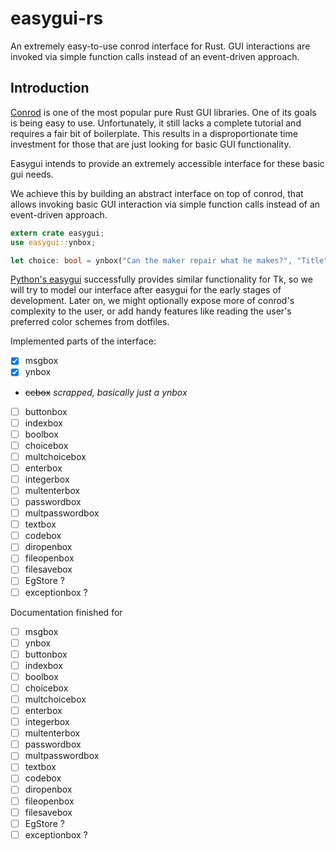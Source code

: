 # easygui-rs

An extremely easy-to-use conrod interface for Rust. GUI interactions are invoked via simple function calls instead of an event-driven approach. 


## Introduction
[Conrod](https://github.com/PistonDevelopers/conrod) is one of the most popular pure Rust GUI libraries.
One of its goals is being easy to use. Unfortunately, it still lacks a complete tutorial and requires a fair bit of boilerplate. This results in a disproportionate time investment for those that are just looking for basic GUI functionality.

Easygui intends to provide an extremely accessible interface for these basic gui needs.

We achieve this by building an abstract interface on top of conrod, that allows invoking basic GUI interaction via simple function calls instead of an event-driven approach.
```Rust
extern crate easygui;
use easygui::ynbox;

let choice: bool = ynbox("Can the maker repair what he makes?", "Title", "Yes", "No");
```
[Python's easygui](https://github.coma/robertlugg/easygui) successfully provides similar functionality for Tk, so we will try to model our interface after easygui for the early stages of development.
Later on, we might optionally expose more of conrod's complexity to the user, or add handy features like reading the user's preferred color schemes from dotfiles.

Implemented parts of the interface:
- [x] msgbox
- [x] ynbox  
- ~~ccbox~~ *scrapped, basically just a ynbox*
- [ ] buttonbox
- [ ] indexbox
- [ ] boolbox
- [ ] choicebox
- [ ] multchoicebox
- [ ] enterbox
- [ ] integerbox
- [ ] multenterbox
- [ ] passwordbox
- [ ] multpasswordbox
- [ ] textbox
- [ ] codebox
- [ ] diropenbox
- [ ] fileopenbox
- [ ] filesavebox
- [ ] EgStore    ?
- [ ] exceptionbox    ?

Documentation finished for

- [ ] msgbox
- [ ] ynbox  
- [ ] buttonbox
- [ ] indexbox
- [ ] boolbox
- [ ] choicebox
- [ ] multchoicebox
- [ ] enterbox
- [ ] integerbox
- [ ] multenterbox
- [ ] passwordbox
- [ ] multpasswordbox
- [ ] textbox
- [ ] codebox
- [ ] diropenbox
- [ ] fileopenbox
- [ ] filesavebox
- [ ] EgStore    ?
- [ ] exceptionbox    ?
